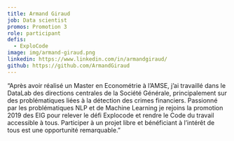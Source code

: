 ```yaml
---
title: Armand Giraud
job: Data scientist
promos: Promotion 3
role: participant
defis:
  - ExploCode
image: img/armand-giraud.png
linkedin: https://www.linkedin.com/in/armandgiraud/
github: https://github.com/ArmandGiraud
---
```

“Après avoir réalisé un Master en Econométrie à l’AMSE, j’ai travaillé dans le DataLab des directions centrales de la Société Générale, principalement sur des problématiques liées à la détection des crimes financiers. Passionné par les problématiques NLP et de Machine Learning je rejoins la promotion 2019 des EIG pour relever le défi Explocode et rendre le Code du travail accessible à tous. Participer à un projet libre et bénéficiant à l’intérêt de tous est une opportunité remarquable.”
